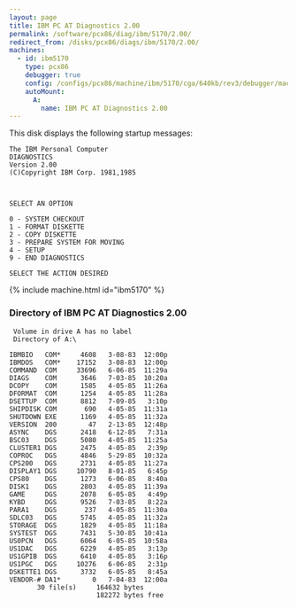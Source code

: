 ```yaml
---
layout: page
title: IBM PC AT Diagnostics 2.00
permalink: /software/pcx86/diag/ibm/5170/2.00/
redirect_from: /disks/pcx86/diags/ibm/5170/2.00/
machines:
  - id: ibm5170
    type: pcx86
    debugger: true
    config: /configs/pcx86/machine/ibm/5170/cga/640kb/rev3/debugger/machine.xml
    autoMount:
      A:
        name: IBM PC AT Diagnostics 2.00
---
```


This disk displays the following startup messages:

    The IBM Personal Computer                                                       
    DIAGNOSTICS                                                                     
    Version 2.00                                                                    
    (C)Copyright IBM Corp. 1981,1985                                                
                                                                                    
                                                                                    
                                                                                    
    SELECT AN OPTION                                                                
                                                                                    
    0 - SYSTEM CHECKOUT                                                             
    1 - FORMAT DISKETTE                                                             
    2 - COPY DISKETTE                                                               
    3 - PREPARE SYSTEM FOR MOVING                                                   
    4 - SETUP                                                                       
    9 - END DIAGNOSTICS                                                             
                                                                                    
    SELECT THE ACTION DESIRED                                                       

{% include machine.html id="ibm5170" %}

### Directory of IBM PC AT Diagnostics 2.00

     Volume in drive A has no label
     Directory of A:\

    IBMBIO   COM*     4608   3-08-83  12:00p
    IBMDOS   COM*    17152   3-08-83  12:00p
    COMMAND  COM     33696   6-06-85  11:29a
    DIAGS    COM      3646   7-03-85  10:20a
    DCOPY    COM      1585   4-05-85  11:26a
    DFORMAT  COM      1254   4-05-85  11:28a
    DSETTUP  COM      8812   7-09-85   3:10p
    SHIPDISK COM       690   4-05-85  11:31a
    SHUTDOWN EXE      1169   4-05-85  11:32a
    VERSION  200        47   2-13-85  12:48p
    ASYNC    DGS      2418   6-12-85   7:31a
    BSC03    DGS      5080   4-05-85  11:25a
    CLUSTER1 DGS      2475   4-05-85   2:39p
    COPROC   DGS      4846   5-29-85  10:32a
    CPS200   DGS      2731   4-05-85  11:27a
    DISPLAY1 DGS     10790   8-01-85   6:45p
    CPS80    DGS      1273   6-06-85   8:40a
    DISK1    DGS      2803   4-05-85  11:39a
    GAME     DGS      2078   6-05-85   4:49p
    KYBD     DGS      9526   7-03-85   8:22a
    PARA1    DGS       237   4-05-85  11:30a
    SDLC03   DGS      5745   4-05-85  11:32a
    STORAGE  DGS      1829   4-05-85  11:18a
    SYSTEST  DGS      7431   5-30-85  10:41a
    US0PCN   DGS      6064   6-05-85  10:58a
    US1DAC   DGS      6229   4-05-85   3:13p
    US1GPIB  DGS      6410   4-05-85   3:16p
    US1PGC   DGS     10276   6-06-85   2:31p
    DSKETTE1 DGS      3732   6-05-85   8:45a
    VENDOR-# DA1*        0   7-04-83  12:00a
           30 file(s)     164632 bytes
                          182272 bytes free

